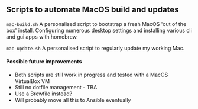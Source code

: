 ## Scripts to automate MacOS build and updates

`mac-build.sh` A personalised script to bootstrap a fresh MacOS 'out of the box' install. Configuring numerous desktop settings and installing various cli and gui apps with homebrew. 

`mac-update.sh` A personalised script to regularly update my working Mac.

#### Possible future improvements
- Both scripts are still work in progress and tested with a MacOS VirtualBox VM
- Still no dotfile management - TBA
- Use a Brewfile instead?
- Will probably move all this to Ansible eventually

